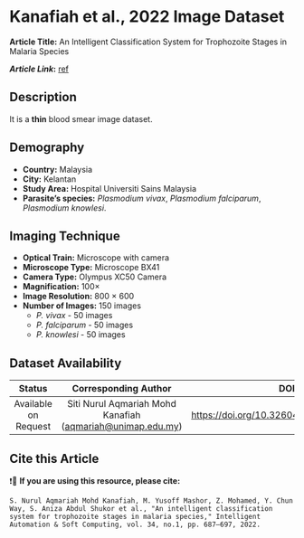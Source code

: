 # **Kanafiah et al., 2022 Image Dataset**  
**Article Title:** An Intelligent Classification System for Trophozoite Stages in Malaria Species

**_Article Link_:** [ref](https://www.techscience.com/iasc/v34n1/47349)

## **Description**
It is a **thin** blood smear image dataset.

## **Demography**
+ **Country:** Malaysia
+ **City:** Kelantan
+ **Study Area:** Hospital Universiti Sains Malaysia
+ **Parasite’s species:** _Plasmodium vivax_, _Plasmodium falciparum_, _Plasmodium knowlesi_.


## **Imaging Technique**
+ **Optical Train:** Microscope with camera
+ **Microscope Type:** Microscope BX41
+ **Camera Type:** Olympus XC50 Camera
+ **Magnification:** 100×
+ **Image Resolution:** 800 × 600 
+ **Number of Images:** 150 images
    - _P. vivax_ - 50 images
    - _P. falciparum_ - 50 images
    - _P. knowlesi_ - 50 images
  

## **Dataset Availability**
|**Status**|**Corresponding Author**|**DOI**|
|:---:|:---:|:---:|
|Available on Request| Siti Nurul Aqmariah Mohd Kanafiah (aqmariah@unimap.edu.my)|https://doi.org/10.32604/iasc.2022.024361|


## **Cite this Article**
❗🛑 **If you are using this resource, please cite:** 
```
S. Nurul Aqmariah Mohd Kanafiah, M. Yusoff Mashor, Z. Mohamed, Y. Chun Way, S. Aniza Abdul Shukor et al., "An intelligent classification system for trophozoite stages in malaria species," Intelligent Automation & Soft Computing, vol. 34, no.1, pp. 687–697, 2022.
```
